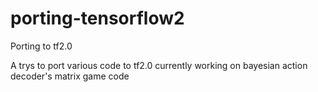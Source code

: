 # porting-tensorflow2
Porting to tf2.0

A trys to port various code to tf2.0
currently working on bayesian action decoder's matrix game code
